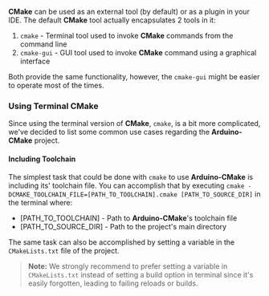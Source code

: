 **CMake** can be used as an external tool (by default) or as a plugin in your IDE.
The default **CMake** tool actually encapsulates 2 tools in it:

1. `cmake` - Terminal tool used to invoke **CMake** commands from the command line
2. `cmake-gui` - GUI tool used to invoke **CMake** command using a graphical interface

Both provide the same functionality, however, the `cmake-gui` might be easier to operate most of the times.

### Using Terminal **CMake**

Since using the terminal version of **CMake**, `cmake`, is a bit more complicated, we've decided to list some common use cases regarding the **Arduino-CMake** project.

#### Including Toolchain

The simplest task that could be done with `cmake` to use **Arduino-CMake** is including its' toolchain file. 
You can accomplish that by executing `cmake -DCMAKE_TOOLCHAIN_FILE=[PATH_TO_TOOLCHAIN].cmake [PATH_TO_SOURCE_DIR]` in the terminal where:

* [PATH_TO_TOOLCHAIN] - Path to **Arduino-CMake**'s toolchain file
* [PATH_TO_SOURCE_DIR] - Path to the project's main directory

The same task can also be accomplished by setting a variable in the `CMakeLists.txt` file of the project.

> **Note:** We strongly recommend to prefer setting a variable in `CMakeLists.txt` instead of setting a build option in terminal since it's easily forgotten, leading to failing reloads or builds.

